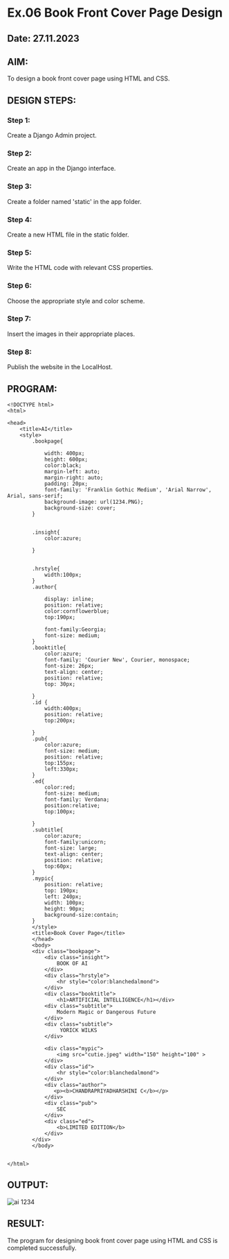 # Ex.06 Book Front Cover Page Design
## Date: 27.11.2023

## AIM:
To design a book front cover page using HTML and CSS.

## DESIGN STEPS:

### Step 1:
Create a Django Admin project.

### Step 2:
Create an app in the Django interface.

### Step 3:
Create a folder named 'static' in the app folder.

### Step 4:
Create a new HTML file in the static folder.

### Step 5:
Write the HTML code with relevant CSS properties.

### Step 6:
Choose the appropriate style and color scheme.

### Step 7:
Insert the images in their appropriate places.

### Step 8:
Publish the website in the LocalHost.

## PROGRAM:
```
<!DOCTYPE html>
<html>

<head>
    <title>AI</title>
    <style>
        .bookpage{

            width: 400px;
            height: 600px;
            color:black;
            margin-left: auto;
            margin-right: auto;
            padding: 20px;
            font-family: 'Franklin Gothic Medium', 'Arial Narrow', Arial, sans-serif;
            background-image: url(1234.PNG);
            background-size: cover;
        }
            
        
        .insight{
            color:azure;
        
        }
        
        
        .hrstyle{
            width:100px;
        }
        .author{
        
            display: inline;
            position: relative;
            color:cornflowerblue;
            top:190px;
            
            font-family:Georgia;
            font-size: medium;
        }
        .booktitle{
            color:azure;
            font-family: 'Courier New', Courier, monospace;
            font-size: 26px;
            text-align: center;
            position: relative;
            top: 30px;
        
        }
        .id {
            width:400px;
            position: relative;
            top:200px;
            
        }
        .pub{
            color:azure;
            font-size: medium;
            position: relative;
            top:155px;
            left:330px;
        }
        .ed{
            color:red;
            font-size: medium;
            font-family: Verdana;
            position:relative;
            top:100px;
        
        }
        .subtitle{
            color:azure;
            font-family:unicorn;
            font-size: large;
            text-align: center;
            position: relative;
            top:60px;
        }
        .mypic{
            position: relative;
            top: 190px;
            left: 240px;
            width: 100px;
            height: 90px;
            background-size:contain;
        }
        </style>
        <title>Book Cover Page</title>
        </head>
        <body>
        <div class="bookpage">
            <div class="insight">
                BOOK OF AI
            </div>
            <div class="hrstyle">
                <hr style="color:blanchedalmond">
            </div>
            <div class="booktitle">
                <h1>ARTIFICIAL INTELLIGENCE</h1></div>
            <div class="subtitle">
                Modern Magic or Dangerous Future
            </div>
            <div class="subtitle">
                 YORICK WILKS
            </div>

            <div class="mypic">
                <img src="cutie.jpeg" width="150" height="100" >
            </div>
            <div class="id">
                <hr style="color:blanchedalmond">
            </div>
            <div class="author">
               <p><b>CHANDRAPRIYADHARSHINI C</b></p>
            </div>
            <div class="pub">
                SEC
            </div>
            <div class="ed">
                <b>LIMITED EDITION</b>
            </div>
        </div>
        </body>
        

</html>

```

## OUTPUT:
![ai 1234](https://github.com/Bosevennila/cover/assets/144870486/67d6ca5c-e380-4b43-ae3f-28cf8ca5688d)



## RESULT:
The program for designing book front cover page using HTML and CSS is completed successfully.
